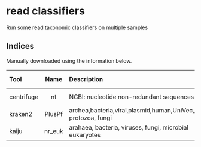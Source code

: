 # read classifiers

Run some read taxonomic classifiers on multiple samples

## Indices

Manually downloaded using the information below.

| Tool       |  Name  | Description                                                      | Date created |                              Direct Link                             |                     Ref                    |
|:-----------|:------:|:-----------------------------------------------------------------|:------------:|:--------------------------------------------------------------------:|:------------------------------------------:|
| centrifuge |   nt   | NCBI: nucleotide non-redundant sequences                         | March 3 2018 |   https://genome-idx.s3.amazonaws.com/centrifuge/nt_2018_3_3.tar.gz  | https://benlangmead.github.io/aws-indexes/ |
| kraken2    | PlusPf | archea,bacteria,viral,plasmid,human,UniVec_core, protozoa, fungi |  May 5 2017  | https://genome-idx.s3.amazonaws.com/kraken/k2_pluspf_20210517.tar.gz | https://benlangmead.github.io/aws-indexes/ |
| kaiju      | nr_euk | arahaea, bacteria, viruses, fungi, microbial eukaryotes          |  May 20 2020 |   https://kaiju.binf.ku.dk/database/kaiju_db_nr_euk_2021-02-24.tgz   |       https://kaiju.binf.ku.dk/server      |

